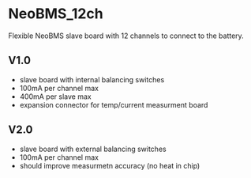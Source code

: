 # NeoBMS_12ch
Flexible NeoBMS slave board with 12 channels to connect to the battery.

## V1.0
- slave board with internal balancing switches
- 100mA per channel max
- 400mA per slave max
- expansion connector for temp/current measurment board

## V2.0
- slave board with external balancing switches
- 100mA per channel max
- should improve measurmetn accuracy (no heat in chip)